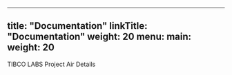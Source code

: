 
---
title: "Documentation"
linkTitle: "Documentation"
weight: 20
menu:
  main:
    weight: 20
---

TIBCO LABS Project Air Details

